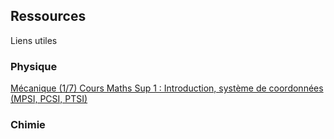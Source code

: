 ## Ressources 

Liens utiles

### Physique

[Mécanique (1/7) Cours Maths Sup 1 : Introduction, système de coordonnées (MPSI, PCSI, PTSI)](https://www.youtube.com/watch?v=7rPPwcGPCA4&t=425s/)


### Chimie
